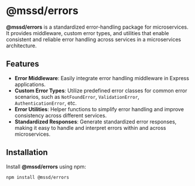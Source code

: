# @mssd/errors

**@mssd/errors** is a standardized error-handling package for microservices. It provides middleware, custom error types, and utilities that enable consistent and reliable error handling across services in a microservices architecture.

## Features

- **Error Middleware**: Easily integrate error handling middleware in Express applications.
- **Custom Error Types**: Utilize predefined error classes for common error scenarios, such as `NotFoundError`, `ValidationError`, `AuthenticationError`, etc.
- **Error Utilities**: Helper functions to simplify error handling and improve consistency across different services.
- **Standardized Responses**: Generate standardized error responses, making it easy to handle and interpret errors within and across microservices.

## Installation

Install **@mssd/errors** using npm:

```bash
npm install @mssd/errors
```